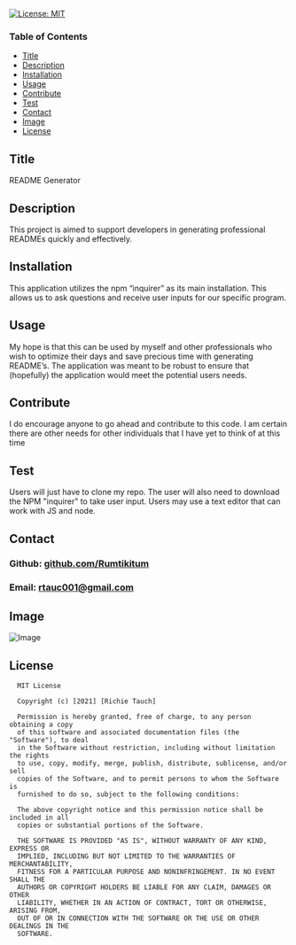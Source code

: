 [![License: MIT](https://img.shields.io/badge/License-MIT-yellow.svg)](https://opensource.org/licenses/MIT)

### Table of Contents
- [Title](#Title)
- [Description](#description)
- [Installation](#installation)
- [Usage](#usage)
- [Contribute](#contribute)
- [Test](#test)
- [Contact](#contact)
- [Image](#image)
- [License](#license)

## Title

README Generator

## Description

This project is aimed to support developers in generating professional READMEs quickly and effectively.

## Installation

This application utilizes the npm “inquirer” as its main installation. This allows us to ask questions and receive user inputs for our specific program.

## Usage

My hope is that this can be used by myself and other professionals who wish to optimize their days and save precious time with generating README’s. The application was meant to be robust to ensure that (hopefully) the application would meet the potential users needs. 

## Contribute

I do encourage anyone to go ahead and contribute to this code. I am certain there are other needs for other individuals that I have yet to think of at this time

## Test

Users will just have to clone my repo. The user will also need to download the NPM "inquirer" to take user input. Users may use a text editor that can work with JS and node.

## Contact

 ### Github: [github.com/Rumtikitum](https://github.com/Rumtikitum)

 ### Email: [rtauc001@gmail.com](mailto:rtauc001@gmail.com?subject=[GitHub])

## Image

 ![Image](/assets/Picture.JPG)

## License


      MIT License

      Copyright (c) [2021] [Richie Tauch]
      
      Permission is hereby granted, free of charge, to any person obtaining a copy
      of this software and associated documentation files (the "Software"), to deal
      in the Software without restriction, including without limitation the rights
      to use, copy, modify, merge, publish, distribute, sublicense, and/or sell
      copies of the Software, and to permit persons to whom the Software is
      furnished to do so, subject to the following conditions:
      
      The above copyright notice and this permission notice shall be included in all
      copies or substantial portions of the Software.
      
      THE SOFTWARE IS PROVIDED "AS IS", WITHOUT WARRANTY OF ANY KIND, EXPRESS OR
      IMPLIED, INCLUDING BUT NOT LIMITED TO THE WARRANTIES OF MERCHANTABILITY,
      FITNESS FOR A PARTICULAR PURPOSE AND NONINFRINGEMENT. IN NO EVENT SHALL THE
      AUTHORS OR COPYRIGHT HOLDERS BE LIABLE FOR ANY CLAIM, DAMAGES OR OTHER
      LIABILITY, WHETHER IN AN ACTION OF CONTRACT, TORT OR OTHERWISE, ARISING FROM,
      OUT OF OR IN CONNECTION WITH THE SOFTWARE OR THE USE OR OTHER DEALINGS IN THE
      SOFTWARE.

